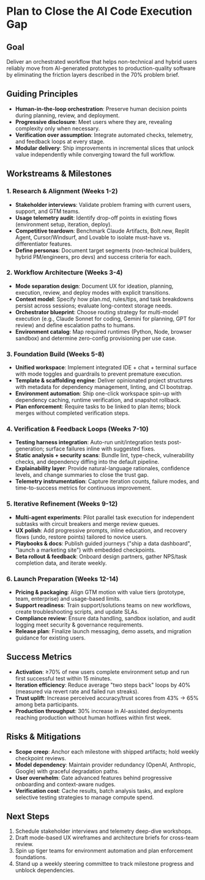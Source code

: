 # Plan to Close the AI Code Execution Gap

## Goal
Deliver an orchestrated workflow that helps non-technical and hybrid users reliably move from AI-generated prototypes to production-quality software by eliminating the friction layers described in the 70% problem brief.

## Guiding Principles
- **Human-in-the-loop orchestration**: Preserve human decision points during planning, review, and deployment.
- **Progressive disclosure**: Meet users where they are, revealing complexity only when necessary.
- **Verification over assumption**: Integrate automated checks, telemetry, and feedback loops at every stage.
- **Modular delivery**: Ship improvements in incremental slices that unlock value independently while converging toward the full workflow.

## Workstreams & Milestones

### 1. Research & Alignment (Weeks 1-2)
- **Stakeholder interviews**: Validate problem framing with current users, support, and GTM teams.
- **Usage telemetry audit**: Identify drop-off points in existing flows (environment setup, iteration, deploy).
- **Competitive teardown**: Benchmark Claude Artifacts, Bolt.new, Replit Agent, Cursor/Windsurf, and Lovable to isolate must-have vs. differentiator features.
- **Define personas**: Document target segments (non-technical builders, hybrid PM/engineers, pro devs) and success criteria for each.

### 2. Workflow Architecture (Weeks 3-4)
- **Mode separation design**: Document UX for ideation, planning, execution, review, and deploy modes with explicit transitions.
- **Context model**: Specify how plan.md, rules/tips, and task breakdowns persist across sessions; evaluate long-context storage needs.
- **Orchestrator blueprint**: Choose routing strategy for multi-model execution (e.g., Claude Sonnet for coding, Gemini for planning, GPT for review) and define escalation paths to humans.
- **Environment catalog**: Map required runtimes (Python, Node, browser sandbox) and determine zero-config provisioning per use case.

### 3. Foundation Build (Weeks 5-8)
- **Unified workspace**: Implement integrated IDE + chat + terminal surface with mode toggles and guardrails to prevent premature execution.
- **Template & scaffolding engine**: Deliver opinionated project structures with metadata for dependency management, linting, and CI bootstrap.
- **Environment automation**: Ship one-click workspace spin-up with dependency caching, runtime verification, and snapshot rollback.
- **Plan enforcement**: Require tasks to be linked to plan items; block merges without completed verification steps.

### 4. Verification & Feedback Loops (Weeks 7-10)
- **Testing harness integration**: Auto-run unit/integration tests post-generation; surface failures inline with suggested fixes.
- **Static analysis + security scans**: Bundle lint, type-check, vulnerability checks, and dependency diffing into the default pipeline.
- **Explainability layer**: Provide natural-language rationales, confidence levels, and change summaries to close the trust gap.
- **Telemetry instrumentation**: Capture iteration counts, failure modes, and time-to-success metrics for continuous improvement.

### 5. Iterative Refinement (Weeks 9-12)
- **Multi-agent experiments**: Pilot parallel task execution for independent subtasks with circuit breakers and merge review queues.
- **UX polish**: Add progressive prompts, inline education, and recovery flows (undo, restore points) tailored to novice users.
- **Playbooks & docs**: Publish guided journeys ("ship a data dashboard", "launch a marketing site") with embedded checkpoints.
- **Beta rollout & feedback**: Onboard design partners, gather NPS/task completion data, and iterate weekly.

### 6. Launch Preparation (Weeks 12-14)
- **Pricing & packaging**: Align GTM motion with value tiers (prototype, team, enterprise) and usage-based limits.
- **Support readiness**: Train support/solutions teams on new workflows, create troubleshooting scripts, and update SLAs.
- **Compliance review**: Ensure data handling, sandbox isolation, and audit logging meet security & governance requirements.
- **Release plan**: Finalize launch messaging, demo assets, and migration guidance for existing users.

## Success Metrics
- **Activation**: ≥70% of new users complete environment setup and run first successful test within 15 minutes.
- **Iteration efficiency**: Reduce average "two steps back" loops by 40% (measured via revert rate and failed run streaks).
- **Trust uplift**: Increase perceived accuracy/trust scores from 43% → 65% among beta participants.
- **Production throughput**: 30% increase in AI-assisted deployments reaching production without human hotfixes within first week.

## Risks & Mitigations
- **Scope creep**: Anchor each milestone with shipped artifacts; hold weekly checkpoint reviews.
- **Model dependency**: Maintain provider redundancy (OpenAI, Anthropic, Google) with graceful degradation paths.
- **User overwhelm**: Gate advanced features behind progressive onboarding and context-aware nudges.
- **Verification cost**: Cache results, batch analysis tasks, and explore selective testing strategies to manage compute spend.

## Next Steps
1. Schedule stakeholder interviews and telemetry deep-dive workshops.
2. Draft mode-based UX wireframes and architecture briefs for cross-team review.
3. Spin up tiger teams for environment automation and plan enforcement foundations.
4. Stand up a weekly steering committee to track milestone progress and unblock dependencies.
